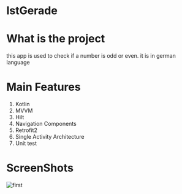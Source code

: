 # IstGerade

# What is the project
this app is used to check if a number is odd or even. </b>it is in german language

# Main Features
1. Kotlin
1. MVVM
1. Hilt
1. Navigation Components
1. Retrofit2
1. Single Activity Architecture
1. Unit test

# ScreenShots
![first](https://user-images.githubusercontent.com/37833649/138687501-3e09dbe0-8a45-44fc-8040-9ca32b1ebd92.png)
